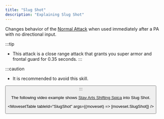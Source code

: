```yaml
---
title: "Slug Shot"
description: "Explaining Slug Shot"
---
```


Changes behavior of the [Normal Attack](/moveset/normal-attack) when used immediately after a PA with no directional input.

:::tip
* This attack is a close range attack that grants you super armor and frontal guard for 0.35 seconds.
:::

:::caution
* It is recommended to avoid this skill. 
<Button label="Read More" variant="secondary" link="/breakdown#slugshot" />
:::

The following video example shows [Stay Arts Shifting Spica](/moveset/photon-arts#sss) into Slug Shot.

<VideoPlayer src="/vid/SlugShot.mp4" />

<MovesetTable tableId="SlugShot" args={(moveset) => [moveset.SlugShot]} />